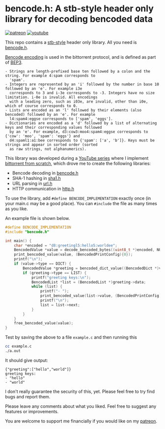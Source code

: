 # bencode.h: A stb-style header only library for decoding bencoded data

[![patreon](https://img.shields.io/badge/patreon-FF5441?style=for-the-badge&logo=Patreon)](https://www.patreon.com/hughdavenport)
[![youtube](https://img.shields.io/badge/youtube-FF0000?style=for-the-badge&logo=youtube)](https://www.youtube.com/watch?v=dqw7B6eR9P8&list=PL5r5Q39GjMDfetFdGmnhjw1svsALW1HIY)

This repo contains a [stb-style](https://github.com/nothings/stb/blob/master/docs/stb_howto.txt) header only library. All you need is [bencode.h](https://github.com/hughdavenport/bencode.h/raw/refs/heads/main/bencode.h).

[Bencode encoding](https://en.wikipedia.org/wiki/Bencode) is used in the bittorrent protocol, and is defined as part of [BEP3](https://www.bittorrent.org/beps/bep_0003.html).

    - Strings are length-prefixed base ten followed by a colon and the string. For example 4:spam corresponds to
      'spam'.
    - Integers are represented by an 'i' followed by the number in base 10 followed by an 'e'. For example i3e
      corresponds to 3 and i-3e corresponds to -3. Integers have no size limitation. i-0e is invalid. All encodings
      with a leading zero, such as i03e, are invalid, other than i0e, which of course corresponds to 0.
    - Lists are encoded as an 'l' followed by their elements (also bencoded) followed by an 'e'. For example
      l4:spam4:eggse corresponds to ['spam', 'eggs'].
    - Dictionaries are encoded as a 'd' followed by a list of alternating keys and their corresponding values followed
      by an 'e'. For example, d3:cow3:moo4:spam4:eggse corresponds to {'cow': 'moo', 'spam': 'eggs'} and
      d4:spaml1:a1:bee corresponds to {'spam': ['a', 'b']}. Keys must be strings and appear in sorted order (sorted
      as raw strings, not alphanumerics).

This library was developed during a [YouTube series](https://www.youtube.com/watch?v=dqw7B6eR9P8&list=PL5r5Q39GjMDfetFdGmnhjw1svsALW1HIY) where I implement [bittorrent from scratch](https://github.com/hughdavenport/codecrafters-bittorrent-c), which drove me to create the following libraries:
- Bencode decoding in [bencode.h](https://github.com/hughdavenport/bencode.h)
- SHA-1 hashing in [sha1.h](https://github.com/hughdavenport/sha1.h)
- URL parsing in [url.h](https://github.com/hughdavenport/url.h)
- HTTP communication in [http.h](https://github.com/hughdavenport/http.h)

To use the library, add `#define BENCODE_IMPLEMENTATION` exactly once (in your main.c may be a good place). You can `#include` the file as many times as you like.

An example file is shown below.
```c
#define BENCODE_IMPLEMENTATION
#include "bencode.h"

int main() {
    char *encoded = "d8:greetingl5:hello5:worldee";
    BencodedValue *value = decode_bencoded_bytes((uint8_t *)encoded, NULL);
    print_bencoded_value(value, (BencodedPrintConfig){0});
    printf("\n");
    if (value->type == DICT) {
        BencodedValue *greeting = bencoded_dict_value((BencodedDict *)value->data, "greeting");
        if (greeting->type == LIST) {
            printf("greeting keys:\n");
            BencodedList *list = (BencodedList *)greeting->data;
            while (list) {
                printf("- ");
                print_bencoded_value(list->value, (BencodedPrintConfig){0});
                printf("\n");
                list = list->next;
            }
        }
    }
    free_bencoded_value(value);
}
```

Test by saving the above to a file `example.c` and then running this
```sh
cc example.c
./a.out
```

It should give output:
```
{"greeting":["hello","world"]}
greeting keys:
- "hello"
- "world"
```

I don't really guarantee the security of this, yet. Please feel free to try find bugs and report them.

Please leave any comments about what you liked. Feel free to suggest any features or improvements.

You are welcome to support me financially if you would like on my [patreon](https://www.patreon.com/hughdavenport).
